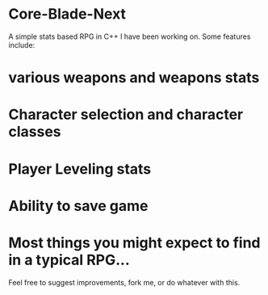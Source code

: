 Core-Blade-Next
===============

A simple stats based RPG in C++ I have been working on. Some features include:

# various weapons and weapons stats
# Character selection and character classes
# Player Leveling stats
# Ability to save game
# Most things you might expect to find in a typical RPG...


Feel free to suggest improvements, fork me, or do whatever with this.
